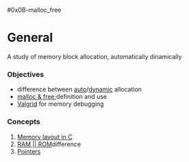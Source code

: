 #0x0B-malloc_free

<h1>General</h1>
<p>A study of memory block allocation, automatically  dinamically</p>
<h3>Objectives</h3>
<ul>
<li>difference between <a href='https://www.geeksforgeeks.org/static-and-dynamic-memory-allocation-in-c/'>auto</a>/<a href='http://www.tutorialspoint.com/cprogramming/c_memory_management.htm'>dynamic</a> allocation</li>
<li><a href='https://www.geeksforgeeks.org/dynamic-memory-allocation-in-c-using-malloc-calloc-free-and-realloc/?ref=gcse'>malloc & free</a>;definition and use</li>
<li><a href='https://valgrind.org/docs/manual/quick-start.html'>Valgrid</a> for memory debugging</li>
</ul>
<h3>Concepts</h3>
<ol>
<li><a href="https://www.geeksforgeeks.org/memory-layout-of-c-program/">Memory layout in C</a></li>
<li><a href='https://www.geeksforgeeks.org/random-access-memory-ram-and-read-only-memory-rom/'>RAM || ROM</a>difference</li>
<li><a href='https://www.geeksforgeeks.org/c-pointers/'>Pointers</a></li>
</ol>
